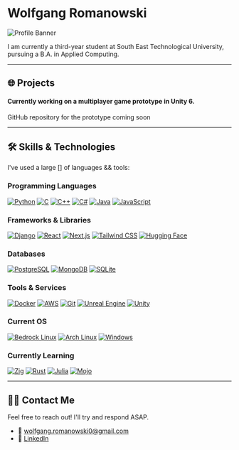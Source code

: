 # Wolfgang Romanowski

![Profile Banner](https://upload.wikimedia.org/wikipedia/commons/5/5b/Vinca_minor_Nashville.jpg)

I am currently a third-year student at South East Technological University, pursuing a B.A. in Applied Computing.

---

## 🌐 Projects

#### Currently working on a multiplayer game prototype in Unity 6.
GitHub repository for the prototype coming soon

---

## 🛠 Skills & Technologies

I've used a large [] of languages && tools:

### Programming Languages

[![Python](https://img.shields.io/badge/Python-3776AB?style=for-the-badge&logo=python&logoColor=white)](https://www.python.org)
[![C](https://img.shields.io/badge/C-00599C?style=for-the-badge&logo=c&logoColor=white)](https://en.wikipedia.org/wiki/C_(programming_language))
[![C++](https://img.shields.io/badge/C++-00599C?style=for-the-badge&logo=cplusplus&logoColor=white)](https://isocpp.org)
[![C#](https://img.shields.io/badge/C%23-239120?style=for-the-badge&logo=csharp&logoColor=white)](https://learn.microsoft.com/en-us/dotnet/csharp/)
[![Java](https://img.shields.io/badge/Java-007396?style=for-the-badge&logo=java&logoColor=white)](https://www.java.com)
[![JavaScript](https://img.shields.io/badge/JavaScript-F7DF1E?style=for-the-badge&logo=javascript&logoColor=black)](https://developer.mozilla.org/en-US/docs/Web/JavaScript)

### Frameworks & Libraries

[![Django](https://img.shields.io/badge/Django-092E20?style=for-the-badge&logo=django&logoColor=white)](https://www.djangoproject.com)
[![React](https://img.shields.io/badge/React-61DAFB?style=for-the-badge&logo=react&logoColor=black)](https://reactjs.org)
[![Next.js](https://img.shields.io/badge/Next.js-000000?style=for-the-badge&logo=nextdotjs&logoColor=white)](https://nextjs.org)
[![Tailwind CSS](https://img.shields.io/badge/Tailwind_CSS-38B2AC?style=for-the-badge&logo=tailwind-css&logoColor=white)](https://tailwindcss.com)
[![Hugging Face](https://img.shields.io/badge/Hugging_Face-FF5733?style=for-the-badge&logo=huggingface&logoColor=white)](https://huggingface.co)

### Databases

[![PostgreSQL](https://img.shields.io/badge/PostgreSQL-316192?style=for-the-badge&logo=postgresql&logoColor=white)](https://www.postgresql.org)
[![MongoDB](https://img.shields.io/badge/MongoDB-47A248?style=for-the-badge&logo=mongodb&logoColor=white)](https://www.mongodb.com)
[![SQLite](https://img.shields.io/badge/SQLite-003B57?style=for-the-badge&logo=sqlite&logoColor=white)](https://www.sqlite.org)

### Tools & Services

[![Docker](https://img.shields.io/badge/Docker-2496ED?style=for-the-badge&logo=docker&logoColor=white)](https://www.docker.com)
[![AWS](https://img.shields.io/badge/AWS-232F3E?style=for-the-badge&logo=amazonaws&logoColor=white)](https://aws.amazon.com)
[![Git](https://img.shields.io/badge/Git-F05032?style=for-the-badge&logo=git&logoColor=white)](https://git-scm.com)
[![Unreal Engine](https://img.shields.io/badge/Unreal_Engine-0E1128?style=for-the-badge&logo=unreal-engine&logoColor=white)](https://www.unrealengine.com)
[![Unity](https://img.shields.io/badge/Unity-000000?style=for-the-badge&logo=unity&logoColor=white)](https://unity.com)

### Current OS

[![Bedrock Linux](https://img.shields.io/badge/Bedrock_Linux-000000?style=for-the-badge&logo=linux&logoColor=white)](https://bedrocklinux.org)
[![Arch Linux](https://img.shields.io/badge/Arch_Linux-1793D1?style=for-the-badge&logo=archlinux&logoColor=white)](https://archlinux.org)
[![Windows](https://img.shields.io/badge/Windows-0078D6?style=for-the-badge&logo=windows&logoColor=white)](https://www.microsoft.com/windows)

### Currently Learning

[![Zig](https://img.shields.io/badge/Zig-F7A41D?style=for-the-badge&logo=zig&logoColor=white)](https://ziglang.org)
[![Rust](https://img.shields.io/badge/Rust-000000?style=for-the-badge&logo=rust&logoColor=white)](https://www.rust-lang.org)
[![Julia](https://img.shields.io/badge/Julia-9558B2?style=for-the-badge&logo=julia&logoColor=white)](https://julialang.org)
[![Mojo](https://img.shields.io/badge/Mojo-E8710A?style=for-the-badge&logo=mojo&logoColor=white)](https://www.modular.com/mojo)

---

## 🧑‍💻 Contact Me

Feel free to reach out! I'll try and respond ASAP.

- 📧 wolfgang.romanowski0@gmail.com
- 💼 [LinkedIn](https://www.linkedin.com/in/wolfgang-romanowski-1052a52b6/)
